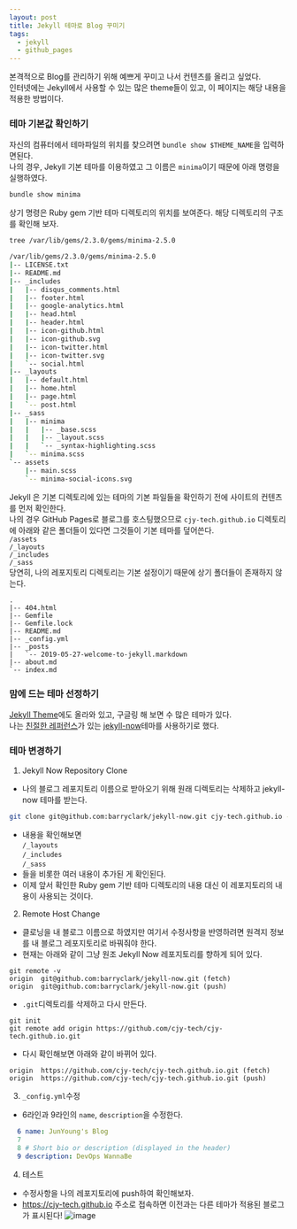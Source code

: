 ```yaml
---
layout: post
title: Jekyll 테마로 Blog 꾸미기
tags:
  - jekyll
  - github_pages
---
```


본격적으로 Blog를 관리하기 위해 예쁘게 꾸미고 나서 컨텐츠를 올리고 싶었다.  
인터넷에는 Jekyll에서 사용할 수 있는 많은 theme들이 있고, 이 페이지는 해당 내용을 적용한 방법이다.

### 테마 기본값 확인하기
자신의 컴퓨터에서 테마파일의 위치를 찾으려면 `bundle show $THEME_NAME`을 입력하면된다.  
나의 경우, Jekyll 기본 테마를 이용하였고 그 이름은 `minima`이기 때문에 아래 명령을 실행하였다.
```bash
bundle show minima
```
상기 명령은 Ruby gem 기반 테마 디렉토리의 위치를 보여준다. 해당 디렉토리의 구조를 확인해 보자.
```bash
tree /var/lib/gems/2.3.0/gems/minima-2.5.0

/var/lib/gems/2.3.0/gems/minima-2.5.0
|-- LICENSE.txt
|-- README.md
|-- _includes
|   |-- disqus_comments.html
|   |-- footer.html
|   |-- google-analytics.html
|   |-- head.html
|   |-- header.html
|   |-- icon-github.html
|   |-- icon-github.svg
|   |-- icon-twitter.html
|   |-- icon-twitter.svg
|   `-- social.html
|-- _layouts
|   |-- default.html
|   |-- home.html
|   |-- page.html
|   `-- post.html
|-- _sass
|   |-- minima
|   |   |-- _base.scss
|   |   |-- _layout.scss
|   |   `-- _syntax-highlighting.scss
|   `-- minima.scss
`-- assets
    |-- main.scss
    `-- minima-social-icons.svg
```
Jekyll 은 기본 디렉토리에 있는 테마의 기본 파일들을 확인하기 전에 사이트의 컨텐츠를 먼저 확인한다.  
나의 경우 GitHub Pages로 블로그를 호스팅했으므로 `cjy-tech.github.io` 디렉토리에 아래와 같은 폴더들이 있다면 그것들이 기본 테마를 덮어쓴다.  
`/assets`  
`/_layouts`  
`/_includes`  
`/_sass`  
당연히, 나의 레포지토리 디렉토리는 기본 설정이기 때문에 상기 폴더들이 존재하지 않는다.
```
.
|-- 404.html
|-- Gemfile
|-- Gemfile.lock
|-- README.md
|-- _config.yml
|-- _posts
|   `-- 2019-05-27-welcome-to-jekyll.markdown
|-- about.md
`-- index.md
```

### 맘에 드는 테마 선정하기
[Jekyll Theme](http://jekyllthemes.org/)에도 올라와 있고, 구글링 해 보면 수 많은 테마가 있다.  
나는 [친절한 레퍼런스](https://blog.naver.com/PostView.nhn?blogId=prt1004dms&logNo=221439087865)가 있는 [jekyll-now](https://github.com/barryclark/jekyll-now)테마를 사용하기로 했다.

### 테마 변경하기
1. Jekyll Now Repository Clone
  * 나의 블로그 레포지토리 이름으로 받아오기 위해 원래 디렉토리는 삭제하고 jekyll-now 테마를 받는다.
```bash
git clone git@github.com:barryclark/jekyll-now.git cjy-tech.github.io --depth 1
```
  * 내용을 확인해보면  
`/_layouts`  
`/_includes`  
`/_sass`  
  * 들을 비롯한 여러 내용이 추가된 게 확인된다.
  * 이제 앞서 확인한 Ruby gem 기반 테마 디렉토리의 내용 대신 이 레포지토리의 내용이 사용되는 것이다.
2. Remote Host Change
  * 클로닝을 내 블로그 이름으로 하였지만 여기서 수정사항을 반영하려면 원격지 정보를 내 블로그 레포지토리로 바꿔줘야 한다.
  * 현재는 아래와 같이 그냥 원조 Jekyll Now 레포지토리를 향하게 되어 있다.
```
git remote -v
origin  git@github.com:barryclark/jekyll-now.git (fetch)
origin  git@github.com:barryclark/jekyll-now.git (push)
```
  * `.git`디렉토리를 삭제하고 다시 만든다.
```
git init
git remote add origin https://github.com/cjy-tech/cjy-tech.github.io.git
```
  * 다시 확인해보면 아래와 같이 바뀌어 있다.
```
origin  https://github.com/cjy-tech/cjy-tech.github.io.git (fetch)
origin  https://github.com/cjy-tech/cjy-tech.github.io.git (push)
```
3.  `_config.yml`수정
  * 6라인과 9라인의 `name`, `description`을 수정한다.
```yml
  6 name: JunYoung's Blog
  7
  8 # Short bio or description (displayed in the header)
  9 description: DevOps WannaBe
```
4. 테스트
  * 수정사항을 나의 레포지토리에 push하여 확인해보자.
  * https://cjy-tech.github.io 주소로 접속하면 이전과는 다른 테마가 적용된 블로그가 표시된다!
  ![image](https://user-images.githubusercontent.com/33619494/58419355-571de380-80c5-11e9-9c7b-e6e30336b7f9.png)
